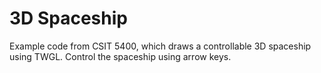 # 3D Spaceship

Example code from CSIT 5400, which draws a controllable 3D spaceship using TWGL.
Control the spaceship using arrow keys.
